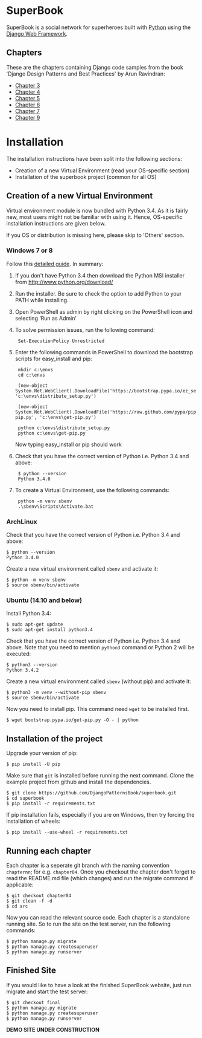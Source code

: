 # SuperBook

SuperBook is a social network for superheroes built with [Python][0] using the [Django Web Framework][1].

## Chapters

These are the chapters containing Django code samples from the book 'Django Design Patterns and Best Practices' by Arun Ravindran:

*  [Chapter 3](https://github.com/DjangoPatternsBook/superbook/tree/chapter03)
*  [Chapter 4](https://github.com/DjangoPatternsBook/superbook/tree/chapter04)
*  [Chapter 5](https://github.com/DjangoPatternsBook/superbook/tree/chapter05)
*  [Chapter 6](https://github.com/DjangoPatternsBook/superbook/tree/chapter06)
*  [Chapter 7](https://github.com/DjangoPatternsBook/superbook/tree/chapter07)
*  [Chapter 9](https://github.com/DjangoPatternsBook/superbook/tree/chapter09)

# Installation

The installation instructions have been split into the following sections:

* Creation of a new Virtual Environment (read your OS-specific section)
* Installation of the superbook project (common for all OS)

## Creation of a new Virtual Environment

Virtual environment module is now bundled with Python 3.4. As it is fairly new, most users might not be familiar with using it. Hence, OS-specific installation instructions are given below.

If you OS or distribution is missing here, please skip to 'Others' section.

### Windows 7 or 8

Follow this [detailed guide](http://arunrocks.com/guide-to-install-python-or-pip-on-windows/). In summary:

1. If you don't have Python 3.4 then download the Python MSI installer from http://www.python.org/download/
2. Run the installer. Be sure to check the option to add Python to your PATH while installing.
3. Open PowerShell as admin by right clicking on the PowerShell icon and selecting ‘Run as Admin’
4. To solve permission issues, run the following command:

		Set-ExecutionPolicy Unrestricted

5. Enter the following commands in PowerShell to download the bootstrap scripts for easy_install and pip:

		mkdir c:\envs
		cd c:\envs

		(new-object System.Net.WebClient).DownloadFile('https://bootstrap.pypa.io/ez_setup.py',   'c:\envs\distribute_setup.py')

		(new-object System.Net.WebClient).DownloadFile('https://raw.github.com/pypa/pip/master/contrib/get-pip.py', 'c:\envs\get-pip.py')

		python c:\envs\distribute_setup.py
		python c:\envs\get-pip.py

	Now typing easy_install or pip should work

6. Check that you have the correct version of Python i.e. Python 3.4 and above:

		$ python --version
		Python 3.4.0

7. To create a Virtual Environment, use the following commands:

		python -m venv sbenv
		.\sbenv\Scripts\Activate.bat

### ArchLinux

Check that you have the correct version of Python i.e. Python 3.4 and above:

	$ python --version
	Python 3.4.0

Create a new virtual environment called `sbenv` and activate it:

	$ python -m venv sbenv
	$ source sbenv/bin/activate

### Ubuntu (14.10 and below)

Install Python 3.4:

	$ sudo apt-get update
	$ sudo apt-get install python3.4

Check that you have the correct version of Python i.e. Python 3.4 and above. Note that you need to mention `python3` command or Python 2 will be executed:

	$ python3 --version
	Python 3.4.2

Create a new virtual environment called `sbenv` (without pip) and activate it:

	$ python3 -m venv --without-pip sbenv
	$ source sbenv/bin/activate

Now you need to install pip. This command need `wget` to be installed first.

	$ wget bootstrap.pypa.io/get-pip.py -O - | python

## Installation of the project

Upgrade your version of pip:

	$ pip install -U pip

Make sure that `git` is installed before running the next command. Clone the example project from github and install the dependencies.

	$ git clone https://github.com/DjangoPatternsBook/superbook.git
	$ cd superbook
	$ pip install -r requirements.txt

If pip installation fails, especially if you are on Windows, then try forcing the installation of wheels:

	$ pip install --use-wheel -r requirements.txt 

## Running each chapter

Each chapter is a seperate git branch with the naming convention `chapternn`; for e.g. `chapter04`. Once you checkout the chapter don't forget to read the README.md file (which changes) and run the migrate command if applicable:

	$ git checkout chapter04
	$ git clean -f -d
    $ cd src

Now you can read the relevant source code. Each chapter is a standalone running site. So to run the site on the test server, run the following commands:

	$ python manage.py migrate
	$ python manage.py createsuperuser
	$ python manage.py runserver

## Finished Site
	
If you would like to have a look at the finished SuperBook website, just run migrate and start the test server:

	$ git checkout final
	$ python manage.py migrate
	$ python manage.py createsuperuser
	$ python manage.py runserver

**DEMO SITE UNDER CONSTRUCTION**

[0]: https://www.python.org/
[1]: https://www.djangoproject.com/
